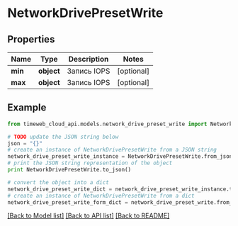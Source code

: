 # NetworkDrivePresetWrite


## Properties
Name | Type | Description | Notes
------------ | ------------- | ------------- | -------------
**min** | **object** | Запись IOPS | [optional] 
**max** | **object** | Запись IOPS | [optional] 

## Example

```python
from timeweb_cloud_api.models.network_drive_preset_write import NetworkDrivePresetWrite

# TODO update the JSON string below
json = "{}"
# create an instance of NetworkDrivePresetWrite from a JSON string
network_drive_preset_write_instance = NetworkDrivePresetWrite.from_json(json)
# print the JSON string representation of the object
print NetworkDrivePresetWrite.to_json()

# convert the object into a dict
network_drive_preset_write_dict = network_drive_preset_write_instance.to_dict()
# create an instance of NetworkDrivePresetWrite from a dict
network_drive_preset_write_form_dict = network_drive_preset_write.from_dict(network_drive_preset_write_dict)
```
[[Back to Model list]](../README.md#documentation-for-models) [[Back to API list]](../README.md#documentation-for-api-endpoints) [[Back to README]](../README.md)


